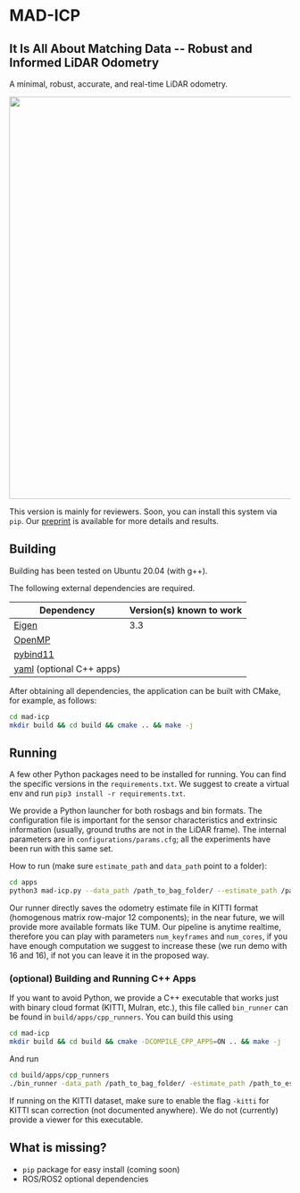 # MAD-ICP

## It Is All About Matching Data -- Robust and Informed LiDAR Odometry

A minimal, robust, accurate, and real-time LiDAR odometry.
<div align="center">
    <img src="mad-icp.gif" width="720"/>
</div>

This version is mainly for reviewers. Soon, you can install this system via `pip`. Our <a href="paper_with_supplementary.pdf">preprint</a> is available for more details and results.


## Building ##

Building has been tested on Ubuntu 20.04 (with g++).

The following external dependencies are required.

| Dependency   | Version(s) known to work |
| ------------ | ------------------------ |
| [Eigen](http://eigen.tuxfamily.org/index.php?title=Main_Page) | 3.3 |
| [OpenMP](https://www.openmp.org/) |  |
| [pybind11](https://pybind11.readthedocs.io/en/stable/) |  |
| [yaml](https://github.com/jbeder/yaml-cpp) (optional C++ apps) |  |


After obtaining all dependencies, the application can be built with CMake, for example, as follows:

```bash
cd mad-icp
mkdir build && cd build && cmake .. && make -j
```

## Running

A few other Python packages need to be installed for running. You can find the specific versions in the `requirements.txt`. We suggest to create a virtual env and run `pip3 install -r requirements.txt`.

We provide a Python launcher for both rosbags and bin formats. The configuration file is important for the sensor characteristics and extrinsic information (usually, ground truths are not in the LiDAR frame). The internal parameters are in `configurations/params.cfg`; all the experiments have been run with this same set.

How to run (make sure `estimate_path` and `data_path` point to a folder):
```bash
cd apps
python3 mad-icp.py --data_path /path_to_bag_folder/ --estimate_path /path_to_estimate_folder/ --dataset_config ../configurations/datasets/dataset_config_file --mad_icp_config ../configurations/params.cfg --num_cores 4 --num_keyframes 4 --realtime
```

Our runner directly saves the odometry estimate file in KITTI format (homogenous matrix row-major 12 components); in the near future, we will provide more available formats like TUM. 
Our pipeline is anytime realtime, therefore you can play with parameters `num_keyframes` and `num_cores`, if you have enough computation we suggest to increase these (we run demo with 16 and 16), if not you can leave it in the proposed way.

### (optional) Building and Running C++ Apps
If you want to avoid Python, we provide a C++ executable that works just with binary cloud format (KITTI, Mulran, etc.), this file called `bin_runner` can be found in `build/apps/cpp_runners`.
You can build this using
```bash
cd mad-icp
mkdir build && cd build && cmake -DCOMPILE_CPP_APPS=ON .. && make -j
```

And run
```bash
cd build/apps/cpp_runners
./bin_runner -data_path /path_to_bag_folder/ -estimate_path /path_to_estimate_folder/ -dataset_config ../../../configurations/datasets/dataset_config_file -mad_icp_config ../../../configurations/params.cfg -num_cores 4 -num_keyframes 4 -realtime
```
If running on the KITTI dataset, make sure to enable the flag `-kitti` for KITTI scan correction (not documented anywhere). We do not (currently) provide a viewer for this executable. 


## What is missing?
- `pip` package for easy install (coming soon)
- ROS/ROS2 optional dependencies
